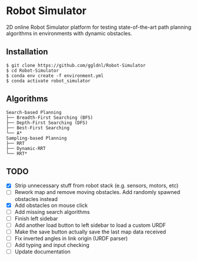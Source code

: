 # Robot Simulator

2D online Robot Simulator platform for testing state-of-the-art path planning algorithms in environments with dynamic obstacles.

## Installation

    $ git clone https://github.com/ggldnl/Robot-Simulator
    $ cd Robot-Simulator
    $ conda env create -f environment.yml
    $ conda activate robot_simulator

## Algorithms

```
Search-based Planning
├── Breadth-First Searching (BFS)
├── Depth-First Searching (DFS)
├── Best-First Searching
└── A*
Sampling-based Planning
├── RRT
├── Dynamic-RRT
└── RRT*
```

## TODO

- [x] Strip unnecessary stuff from robot stack (e.g. sensors, motors, etc)
- [ ] Rework map and remove moving obstacles. Add randomly spawned obstacles instead
- [x] Add obstacles on mouse click
- [ ] Add missing search algorithms
- [ ] Finish left sidebar
- [ ] Add another load button to left sidebar to load a custom URDF
- [ ] Make the save button actually save the last map data received
- [ ] Fix inverted angles in link origin (URDF parser)
- [ ] Add typing and input checking 
- [ ] Update documentation
